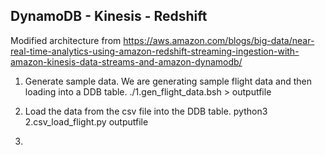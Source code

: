 ## DynamoDB - Kinesis - Redshift
Modified architecture from https://aws.amazon.com/blogs/big-data/near-real-time-analytics-using-amazon-redshift-streaming-ingestion-with-amazon-kinesis-data-streams-and-amazon-dynamodb/

1. Generate sample data.
We are generating sample flight data and then loading into a DDB table.
./1.gen_flight_data.bsh > outputfile

2. Load the data from the csv file into the DDB table.
python3 2.csv_load_flight.py <tablename> outputfile

3. 



